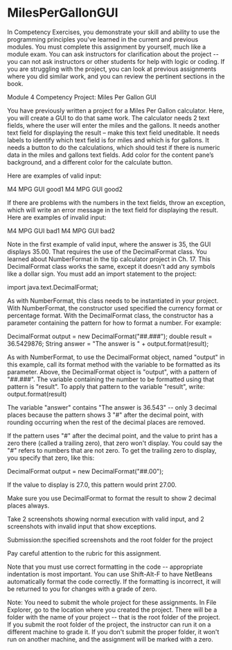 # MilesPerGallonGUI

In Competency Exercises, you demonstrate your skill and ability to use the programming principles you've learned in the current and previous modules. You must complete this assignment by yourself, much like a module exam. You can ask instructors for clarification about the project -- you can not ask instructors or other students for help with logic or coding. If you are struggling with the project, you can look at previous assignments where you did similar work, and you can review the pertinent sections in the book.

 

Module 4 Competency Project: Miles Per Gallon GUI

You have previously written a project for a Miles Per Gallon calculator. Here, you will create a GUI to do that same work. The calculator needs 2 text fields, where the user will enter the miles and the gallons. It needs another text field for displaying the result – make this text field uneditable. It needs labels to identify which text field is for miles and which is for gallons. It needs a button to do the calculations, which should test if there is numeric data in the miles and gallons text fields. Add color for the content pane’s background, and a different color for the calculate button.

Here are examples of valid input:

M4 MPG GUI good1    M4 MPG GUI good2

If there are problems with the numbers in the text fields, throw an exception, which will write an error message in the text field for displaying the result. Here are examples of invalid input:

M4 MPG GUI bad1    M4 MPG GUI bad2

Note in the first example of valid input, where the answer is 35, the GUI displays 35.00. That requires the use of the DecimalFormat class. You learned about NumberFormat in the tip calculator project in Ch. 17. This DecimalFormat class works the same, except it doesn't add any symbols like a dollar sign. You must add an import statement to the project:

import java.text.DecimalFormat;

As with NumberFormat, this class needs to be instantiated in your project. With NumberFormat, the constructor used specified the currency format or percentage format. With the DecimalFormat class, the constructor has a parameter containing the pattern for how to format a number. For example:

DecimalFormat output = new DecimalFormat("##.###");
double result = 36.5429876;
String answer = "The answer is " + output.format(result);

As with NumberFormat, to use the DecimalFormat object, named "output" in this example, call its format method with the variable to be formatted as its parameter. Above, the DecimalFormat object is "output", with a pattern of "##.###". The variable containing the number to be formatted using that pattern is "result". To apply that pattern to the variable "result", write: output.format(result)

The variable "answer" contains "The answer is 36.543" -- only 3 decimal places because the pattern shows 3 "#" after the decimal point, with rounding occurring when the rest of the decimal places are removed.

If the pattern uses "#" after the decimal point, and the value to print has a zero there (called a trailing zero), that zero won't display. You could say the "#" refers to numbers that are not zero. To get the trailing zero to display, you specify that zero, like this:

DecimalFormat output = new DecimalFormat("##.00");

If the value to display is 27.0, this pattern would print 27.00.

Make sure you use DecimalFormat to format the result to show 2 decimal places always.

Take 2 screenshots showing normal execution with valid input, and 2 screenshots with invalid input that show exceptions.

 

Submission:the specified screenshots and the root folder for the project

 

Pay careful attention to the rubric for this assignment.

Note that you must use correct formatting in the code -- appropriate indentation is most important. You can use Shift-Alt-F to have NetBeans automatically format the code correctly. If the formatting is incorrect, it will be returned to you for changes with a grade of zero.

Note: You need to submit the whole project for these assignments. In File Explorer, go to the location where you created the project. There will be a folder with the name of your project -- that is the root folder of the project.  If you submit the root folder of the project, the instructor can run it on a different machine to grade it. If you don't submit the proper folder, it won't run on another machine, and the assignment will be marked with a zero.
